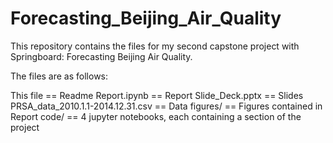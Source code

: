 # Forecasting_Beijing_Air_Quality
This repository contains the files for my second capstone project with Springboard: Forecasting Beijing Air Quality.

The files are as follows:

This file == Readme
Report.ipynb == Report
Slide_Deck.pptx == Slides
PRSA_data_2010.1.1-2014.12.31.csv == Data
figures/ == Figures contained in Report
code/ == 4 jupyter notebooks, each containing a section of the project



